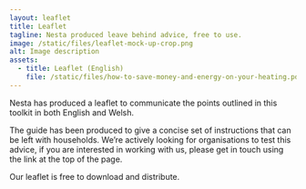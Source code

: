 ```yaml
---
layout: leaflet
title: Leaflet
tagline: Nesta produced leave behind advice, free to use.
image: /static/files/leaflet-mock-up-crop.png
alt: Image description
assets:
  - title: Leaflet (English)
    file: /static/files/how-to-save-money-and-energy-on-your-heating.pdf
---
```

Nesta has produced a leaflet to communicate the points outlined in this toolkit in both English and Welsh. 

The guide has been produced to give a concise set of instructions that can be left with households. We’re actively looking for organisations to test this advice, if you are interested in working with us, please get in touch using the link at the top of the page.

Our leaflet is free to download and distribute.
